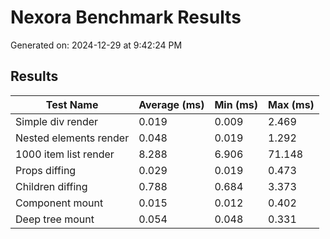# Nexora Benchmark Results

Generated on: 2024-12-29 at 9:42:24 PM

## Results

| Test Name              | Average (ms) | Min (ms) | Max (ms) |
| ---------------------- | ------------ | -------- | -------- |
| Simple div render      | 0.019        | 0.009    | 2.469    |
| Nested elements render | 0.048        | 0.019    | 1.292    |
| 1000 item list render  | 8.288        | 6.906    | 71.148   |
| Props diffing          | 0.029        | 0.019    | 0.473    |
| Children diffing       | 0.788        | 0.684    | 3.373    |
| Component mount        | 0.015        | 0.012    | 0.402    |
| Deep tree mount        | 0.054        | 0.048    | 0.331    |
